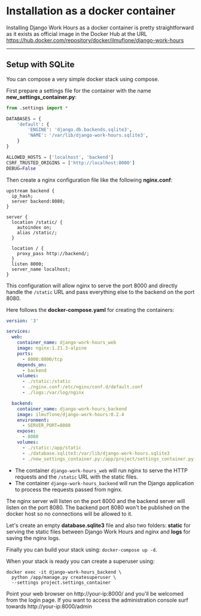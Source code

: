 # Installation as a docker container

Installing Django Work Hours as a docker container is pretty straightforward as
it exists as official image in the Docker Hub at the URL
https://hub.docker.com/repository/docker/ilmuflone/django-work-hours

---

## Setup with SQLite

You can compose a very simple docker stack using compose.

First prepare a settings file for the container with the name
**new_settings_container.py**:

```python
from .settings import *

DATABASES = {
    'default': {
        'ENGINE': 'django.db.backends.sqlite3',
        'NAME': '/var/lib/django-work-hours.sqlite3',
    }
}

ALLOWED_HOSTS = ['localhost', 'backend']
CSRF_TRUSTED_ORIGINS = ['http://localhost:8000']
DEBUG=False
```

Then create a nginx configuration file like the following **nginx.conf**:

```
upstream backend {
  ip_hash;
  server backend:8080;
}

server {
  location /static/ {
    autoindex on;
    alias /static/;
  }

  location / {
    proxy_pass http://backend/;
  }
  listen 8000;
  server_name localhost;
}
```

This configuration will allow nginx to serve the port 8000 and directly handle
the `/static` URL and pass everything else to the backend on the port 8080.

Here follows the **docker-compose.yaml** for creating the containers:

```yaml
version: '3'

services:
  web:
    container_name: django-work-hours_web
    image: nginx:1.21.3-alpine
    ports:
      - 8000:8000/tcp
    depends_on:
      - backend
    volumes:
      - ./static:/static
      - ./nginx.conf:/etc/nginx/conf.d/default.conf
      - ./logs:/var/log/nginx

  backend:
    container_name: django-work-hours_backend
    image: ilmuflone/django-work-hours:0.2.4
    environment:
      - SERVER_PORT=8080
    expose:
      - 8080
    volumes:
      - ./static:/app/static
      - ./database.sqlite3:/var/lib/django-work-hours.sqlite3
      - ./new_settings_container.py:/app/project/settings_container.py
```

- The container `django-work-hours_web` will run nginx to serve the HTTP requests
and the `/static` URL with the static files.
- The container `django-work-hours_backend` will run the Django application to
process the requests passed from nginx.

The nginx server will listen on the port 8000 and the backend server will listen
on the port 8080. The backend port 8080 won't be published on the docker host so
no connections will be allowed to it.

Let's create an empty **database.sqlite3** file and also two folders: **static**
for serving the static files between Django Work Hours and nginx and **logs**
for saving the nginx logs.

Finally you can build your stack using: `docker-compose up -d`.

When your stack is ready you can create a superuser using:

    docker exec -it django-work-hours_backend \
      python /app/manage.py createsuperuser \
      --settings project.settings_container

Point your web browser on http://your-ip:8000/ and you'll be welcomed from the
login page. If you want to access the administration console surf towards
http://your-ip:8000/admin
